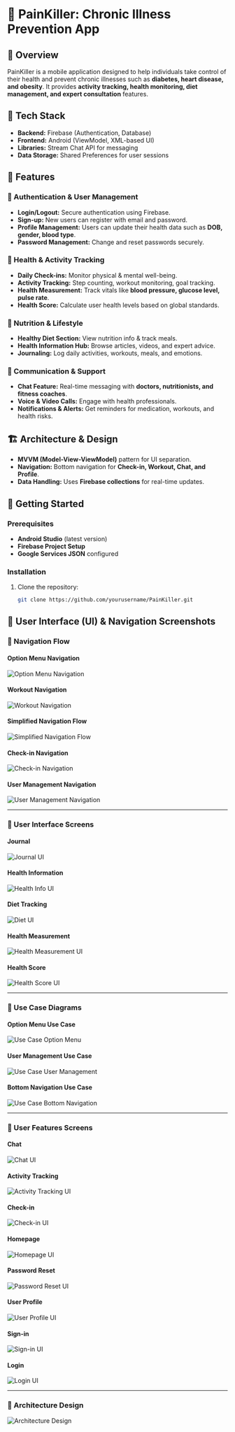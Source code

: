 # 🏥 PainKiller: Chronic Illness Prevention App

## 📌 Overview
PainKiller is a mobile application designed to help individuals take control of their health and prevent chronic illnesses such as **diabetes, heart disease, and obesity**. It provides **activity tracking, health monitoring, diet management, and expert consultation** features.

## 🔧 Tech Stack
- **Backend:** Firebase (Authentication, Database)
- **Frontend:** Android (ViewModel, XML-based UI)
- **Libraries:** Stream Chat API for messaging
- **Data Storage:** Shared Preferences for user sessions

## 🎯 Features

### 🔹 Authentication & User Management
- **Login/Logout:** Secure authentication using Firebase.
- **Sign-up:** New users can register with email and password.
- **Profile Management:** Users can update their health data such as **DOB, gender, blood type**.
- **Password Management:** Change and reset passwords securely.

### 🔹 Health & Activity Tracking
- **Daily Check-ins:** Monitor physical & mental well-being.
- **Activity Tracking:** Step counting, workout monitoring, goal tracking.
- **Health Measurement:** Track vitals like **blood pressure, glucose level, pulse rate**.
- **Health Score:** Calculate user health levels based on global standards.

### 🔹 Nutrition & Lifestyle
- **Healthy Diet Section:** View nutrition info & track meals.
- **Health Information Hub:** Browse articles, videos, and expert advice.
- **Journaling:** Log daily activities, workouts, meals, and emotions.

### 🔹 Communication & Support
- **Chat Feature:** Real-time messaging with **doctors, nutritionists, and fitness coaches**.
- **Voice & Video Calls:** Engage with health professionals.
- **Notifications & Alerts:** Get reminders for medication, workouts, and health risks.

## 🏗 Architecture & Design
- **MVVM (Model-View-ViewModel)** pattern for UI separation.
- **Navigation:** Bottom navigation for **Check-in, Workout, Chat, and Profile**.
- **Data Handling:** Uses **Firebase collections** for real-time updates.

## 🚀 Getting Started

### Prerequisites
- **Android Studio** (latest version)
- **Firebase Project Setup**
- **Google Services JSON** configured

### Installation
1. Clone the repository:
   ```bash
   git clone https://github.com/yourusername/PainKiller.git
   ```

## 🎨 User Interface (UI) & Navigation Screenshots

### 🔹 Navigation Flow
#### Option Menu Navigation
![Option Menu Navigation](images/navigation_optionmenu.jpg)

#### Workout Navigation
![Workout Navigation](images/navigation_workout.jpg)

#### Simplified Navigation Flow
![Simplified Navigation Flow](images/simplifiedNavigationFlow.jpg)

#### Check-in Navigation
![Check-in Navigation](images/navigation_checkin.jpg)

#### User Management Navigation
![User Management Navigation](images/navigation_usermanagement.jpg)

---

### 🔹 User Interface Screens

#### Journal
![Journal UI](images/UI_journal.png)

#### Health Information
![Health Info UI](images/UI_healthinfo.png)

#### Diet Tracking
![Diet UI](images/UI_diet.jpg)

#### Health Measurement
![Health Measurement UI](images/UI_healthmeasurement.jpg)

#### Health Score
![Health Score UI](images/UI_healthscore.png)

---

### 🔹 Use Case Diagrams

#### Option Menu Use Case
![Use Case Option Menu](images/UseCaseOptionMenu.jpg)

#### User Management Use Case
![Use Case User Management](images/UseCaseUserManagement.png)

#### Bottom Navigation Use Case
![Use Case Bottom Navigation](images/UseCaseBottonNavigation.png)

---

### 🔹 User Features Screens

#### Chat
![Chat UI](images/UI_chat.png)

#### Activity Tracking
![Activity Tracking UI](images/UI_activitytracking.png)

#### Check-in
![Check-in UI](images/UI_checkin.png)

#### Homepage
![Homepage UI](images/UI_homepage.png)

#### Password Reset
![Password Reset UI](images/UI_password.png)

#### User Profile
![User Profile UI](images/UI_userprofile.png)

#### Sign-in
![Sign-in UI](images/UI_signin.jpg)

#### Login
![Login UI](images/UI_login.png)

---

### 📌 Architecture Design
![Architecture Design](images/ArchitectureDesign.png)
